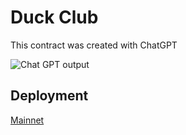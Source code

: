 # Duck Club

This contract was created with ChatGPT

![Chat GPT output](https://media.discordapp.net/attachments/897454900567502928/1053313848758771732/image.png?width=631&height=913)

## Deployment
[Mainnet](0x45AC1B81F4fa0D64Aeb96AdCbDa203Ba54448C9e)